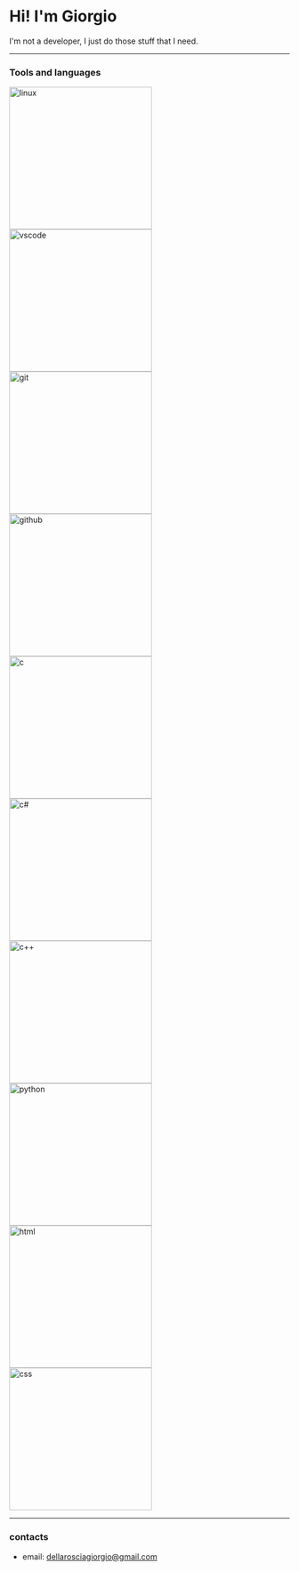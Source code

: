 # Hi! I'm Giorgio

I'm not a developer, I just do those stuff that I need.

---

### Tools and languages

<img src="imgs/linux" alt="linux" width="256" height="256">
<img src="imgs/vscode" alt="vscode" width="256" height="256">
<img src="imgs/git" alt="git" width="256" height="256">
<img src="imgs/github" alt="github" width="256" height="256">
<img src="imgs/c" alt="c" width="256" height="256">
<img src="imgs/c#" alt="c#" width="256" height="256">
<img src="imgs/c++" alt="c++" width="256" height="256">
<img src="imgs/python" alt="python" width="256" height="256">
<img src="imgs/html" alt="html" width="256" height="256">
<img src="imgs/css" alt="css" width="256" height="256">

---

### contacts

+ email: [dellarosciagiorgio@gmail.com](mailto:dellarosciagiorgio@gmail.com)
